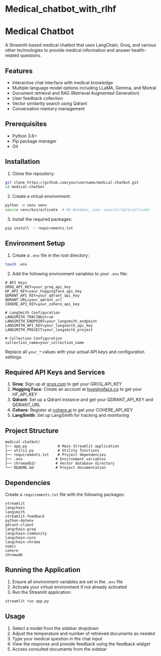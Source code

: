# Medical_chatbot_with_rlhf

# Medical Chatbot

A Streamlit-based medical chatbot that uses LangChain, Groq, and various other technologies to provide medical information and answer health-related questions.

## Features

- Interactive chat interface with medical knowledge
- Multiple language model options including LLaMA, Gemma, and Mixtral
- Document retrieval and RAG (Retrieval Augmented Generation)
- User feedback collection
- Vector similarity search using Qdrant
- Conversation memory management

## Prerequisites

- Python 3.8+
- Pip package manager
- Git

## Installation

1. Clone the repository:
```bash
git clone https://github.com/yourusername/medical-chatbot.git
cd medical-chatbot
```

2. Create a virtual environment:
```bash
python -m venv venv
source venv/bin/activate  # On Windows, use: venv\Scripts\activate
```

3. Install the required packages:
```bash
pip install -r requirements.txt
```

## Environment Setup

1. Create a `.env` file in the root directory:
```bash
touch .env
```

2. Add the following environment variables to your `.env` file:
```plaintext
# API Keys
GROQ_API_KEY=your_groq_api_key
HF_API_KEY=your_huggingface_api_key
QDRANT_API_KEY=your_qdrant_api_key
QDRANT_URL=your_qdrant_url
COHERE_API_KEY=your_cohere_api_key

# LangSmith Configuration
LANGSMITH_TRACING=true
LANGSMITH_ENDPOINT=your_langsmith_endpoint
LANGSMITH_API_KEY=your_langsmith_api_key
LANGSMITH_PROJECT=your_langsmith_project

# Collection Configuration
collection_name=your_collection_name
```

Replace all `your_*` values with your actual API keys and configuration settings.

## Required API Keys and Services

1. **Groq**: Sign up at [groq.com](https://groq.com) to get your GROQ_API_KEY
2. **Hugging Face**: Create an account at [huggingface.co](https://huggingface.co) to get your HF_API_KEY
3. **Qdrant**: Set up a Qdrant instance and get your QDRANT_API_KEY and QDRANT_URL
4. **Cohere**: Register at [cohere.ai](https://cohere.ai) to get your COHERE_API_KEY
5. **LangSmith**: Set up LangSmith for tracking and monitoring

## Project Structure

```
medical-chatbot/
├── app.py              # Main Streamlit application
├── utils1.py           # Utility functions
├── requirements.txt    # Project dependencies
├── .env               # Environment variables
├── chromadb3/         # Vector database directory
└── README.md          # Project documentation
```

## Dependencies

Create a `requirements.txt` file with the following packages:

```plaintext
streamlit
langchain
langsmith
streamlit-feedback
python-dotenv
qdrant-client
langchain-groq
langchain-community
langchain-core
langchain-chroma
nomic
cohere
chromadb
```

## Running the Application

1. Ensure all environment variables are set in the `.env` file
2. Activate your virtual environment if not already activated
3. Run the Streamlit application:
```bash
streamlit run app.py
```

## Usage

1. Select a model from the sidebar dropdown
2. Adjust the temperature and number of retrieved documents as needed
3. Type your medical question in the chat input
4. View the response and provide feedback using the feedback widget
5. Access consulted documents from the sidebar

